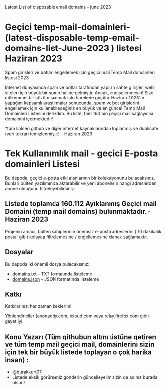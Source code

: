 Latest List of disposable email domains - june 2023
# Geçici temp-mail-domainleri- (latest-disposable-temp-email-domains-list-June-2023 ) listesi Haziran 2023
Spam girişleri ve botları engellemek için geçici mail Temp Mail domainleri listesi 2023


İnternet dünyasında spam ve botlar tarafından yapılan sahte girişler, web siteleri için büyük bir sorun haline gelmiştir. Ancak, endişelenmeyin! Size mükemmel bir çözüm sunmak için harekete geçtim. Haziran 2023'te yaptığım kapsamlı araştırmalar sonucunda, spam ve bot girişlerini engellemek için kullanabileceğiniz en büyük ve en güncel Temp Mail Domainleri Listesini derledim. Bu liste, tam 160 bin geçici mail sağlayıcısı domainini içermektedir!

*tüm linkleri github ve diğer internet kaynaklarından toplanmış ve dublicate (veri tekrarı temizlenmiştir) - Haziran 2023

# Tek Kullanımlık mail - geçici E-posta domainleri Listesi

Bu depoda, geçici e-posta etki alanlarının bir koleksiyonunu bulacaksınız. Bunları bülten yazılımınıza aktarabilir ve yeni abonelerin hangi adreslerden abone olduğunu filtreleyebilirsiniz.

## Listede toplamda 160.112 Ayıklanmış Geçici mail Domaini (temp mail domains) bulunmaktadır. - Haziran 2023

Projenin amacı, bülten sahiplerinin önemsiz e-posta adreslerini ('10 dakikalık posta' gibi) kolayca filtrelemesine / engellemesine olanak sağlamaktır.


## Dosyalar

Bu depoda iki önemli dosya bulacaksınız:

- [domains.txt](domains.txt) - TXT formatında listeleme
- [domains.json](domains.json) - JSON formatında listeleme

## Katkı

Katkılarınızı her zaman beklerim!


Yönlendiriciler (anonaddy.com, icloud.com veya relay.firefox.com gibi) gayet iyi.


## Konu Yazarı (Tüm githubun altını üstüne getiren ve tüm temp mail geçici mail, domainlerini sizin için tek bir büyük listede toplayan o çok harika insan) :

- [@burakkurt07](https://www.github.com/burakkurt07)
- Listede eksik görürseniz gönderin güncelleyelim sizin de adınız burada olsun!
